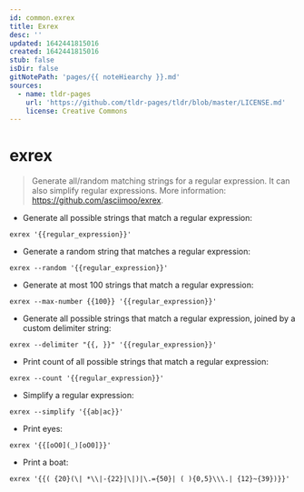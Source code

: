 ```yaml
---
id: common.exrex
title: Exrex
desc: ''
updated: 1642441815016
created: 1642441815016
stub: false
isDir: false
gitNotePath: 'pages/{{ noteHiearchy }}.md'
sources:
  - name: tldr-pages
    url: 'https://github.com/tldr-pages/tldr/blob/master/LICENSE.md'
    license: Creative Commons
---
```

# exrex

> Generate all/random matching strings for a regular expression.
> It can also simplify regular expressions.
> More information: <https://github.com/asciimoo/exrex>.

- Generate all possible strings that match a regular expression:

`exrex '{{regular_expression}}'`

- Generate a random string that matches a regular expression:

`exrex --random '{{regular_expression}}'`

- Generate at most 100 strings that match a regular expression:

`exrex --max-number {{100}} '{{regular_expression}}'`

- Generate all possible strings that match a regular expression, joined by a custom delimiter string:

`exrex --delimiter "{{, }}" '{{regular_expression}}'`

- Print count of all possible strings that match a regular expression:

`exrex --count '{{regular_expression}}'`

- Simplify a regular expression:

`exrex --simplify '{{ab|ac}}'`

- Print eyes:

`exrex '{{[oO0](_)[oO0]}}'`

- Print a boat:

`exrex '{{( {20}(\| *\\|-{22}|\|)|\.={50}| ( ){0,5}\\\.| {12}~{39})}}'`

